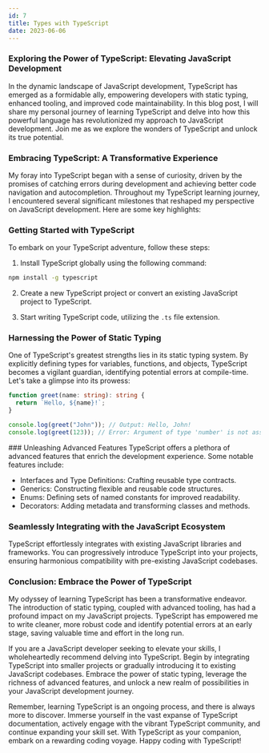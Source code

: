 ```yaml
---
id: 7
title: Types with TypeScript
date: 2023-06-06
---
```


### Exploring the Power of TypeScript: Elevating JavaScript Development

In the dynamic landscape of JavaScript development, TypeScript has emerged as a formidable ally, empowering developers with static typing, enhanced tooling, and improved code maintainability. In this blog post, I will share my personal journey of learning TypeScript and delve into how this powerful language has revolutionized my approach to JavaScript development. Join me as we explore the wonders of TypeScript and unlock its true potential.

### Embracing TypeScript: A Transformative Experience

My foray into TypeScript began with a sense of curiosity, driven by the promises of catching errors during development and achieving better code navigation and autocompletion. Throughout my TypeScript learning journey, I encountered several significant milestones that reshaped my perspective on JavaScript development. Here are some key highlights:

### Getting Started with TypeScript

To embark on your TypeScript adventure, follow these steps:

1. Install TypeScript globally using the following command:

```zsh
npm install -g typescript
```

2. Create a new TypeScript project or convert an existing JavaScript project to TypeScript.

3. Start writing TypeScript code, utilizing the `.ts` file extension.

### Harnessing the Power of Static Typing

One of TypeScript's greatest strengths lies in its static typing system. By explicitly defining types for variables, functions, and objects, TypeScript becomes a vigilant guardian, identifying potential errors at compile-time. Let's take a glimpse into its prowess:

```typescript
function greet(name: string): string {
  return `Hello, ${name}!`;
}

console.log(greet("John")); // Output: Hello, John!
console.log(greet(123)); // Error: Argument of type 'number' is not assignable to parameter of type 'string'.
```

### Unleashing Advanced Features
TypeScript offers a plethora of advanced features that enrich the development experience. Some notable features include:

- Interfaces and Type Definitions: Crafting reusable type contracts.
- Generics: Constructing flexible and reusable code structures.
- Enums: Defining sets of named constants for improved readability.
- Decorators: Adding metadata and transforming classes and methods.

### Seamlessly Integrating with the JavaScript Ecosystem

TypeScript effortlessly integrates with existing JavaScript libraries and frameworks. You can progressively introduce TypeScript into your projects, ensuring harmonious compatibility with pre-existing JavaScript codebases.

### Conclusion: Embrace the Power of TypeScript

My odyssey of learning TypeScript has been a transformative endeavor. The introduction of static typing, coupled with advanced tooling, has had a profound impact on my JavaScript projects. TypeScript has empowered me to write cleaner, more robust code and identify potential errors at an early stage, saving valuable time and effort in the long run.

If you are a JavaScript developer seeking to elevate your skills, I wholeheartedly recommend delving into TypeScript. Begin by integrating TypeScript into smaller projects or gradually introducing it to existing JavaScript codebases. Embrace the power of static typing, leverage the richness of advanced features, and unlock a new realm of possibilities in your JavaScript development journey.

Remember, learning TypeScript is an ongoing process, and there is always more to discover. Immerse yourself in the vast expanse of TypeScript documentation, actively engage with the vibrant TypeScript community, and continue expanding your skill set. With TypeScript as your companion, embark on a rewarding coding voyage. Happy coding with TypeScript!
